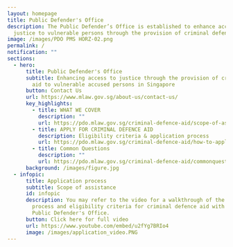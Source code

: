 ```yaml
---
layout: homepage
title: Public Defender's Office
description: The Public Defender’s Office is established to enhance access to
  justice to vulnerable persons through the provision of criminal defence aid.
image: /images/PDO PMS HORZ-02.png
permalink: /
notification: ""
sections:
  - hero:
      title: Public Defender's Office
      subtitle: Enhancing access to justice through the provision of criminal defence
        aid to vulnerable accused persons in Singapore
      button: Contact Us
      url: https://www.mlaw.gov.sg/about-us/contact-us/
      key_highlights:
        - title: WHAT WE COVER
          description: ""
          url: https://pdo.mlaw.gov.sg/criminal-defence-aid/scope-of-assistance/
        - title: APPLY FOR CRIMINAL DEFENCE AID
          description: Eligibility criteria & application process
          url: https://pdo.mlaw.gov.sg/criminal-defence-aid/how-to-apply/
        - title: Common Questions
          description: ""
          url: https://pdo.mlaw.gov.sg/criminal-defence-aid/commonquestions/
      background: /images/figure.jpg
  - infopic:
      title: Application process
      subtitle: Scope of assistance
      id: infopic
      description: You may refer to the video for a walkthrough of the application
        process and eligibility criteria for criminal defence aid with the
        Public Defender's Office.
      button: Click here for full video
      url: https://www.youtube.com/embed/u2fYg7BRIo4
      image: /images/application_video.PNG
---
```

